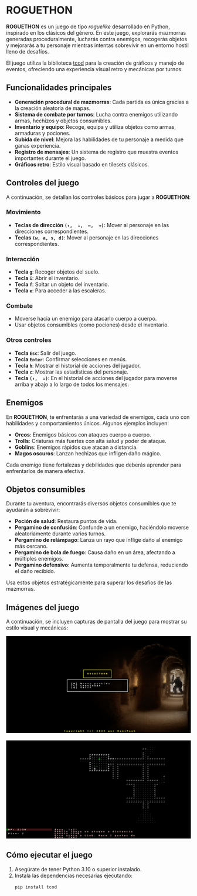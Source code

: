 # ROGUETHON

**ROGUETHON** es un juego de tipo *roguelike* desarrollado en Python, inspirado en los clásicos del género. En este juego, explorarás mazmorras generadas proceduralmente, lucharás contra enemigos, recogerás objetos y mejorarás a tu personaje mientras intentas sobrevivir en un entorno hostil lleno de desafíos.

El juego utiliza la biblioteca [tcod](https://python-tcod.readthedocs.io/) para la creación de gráficos y manejo de eventos, ofreciendo una experiencia visual retro y mecánicas por turnos.

## Funcionalidades principales

- **Generación procedural de mazmorras**: Cada partida es única gracias a la creación aleatoria de mapas.
- **Sistema de combate por turnos**: Lucha contra enemigos utilizando armas, hechizos y objetos consumibles.
- **Inventario y equipo**: Recoge, equipa y utiliza objetos como armas, armaduras y pociones.
- **Subida de nivel**: Mejora las habilidades de tu personaje a medida que ganas experiencia.
- **Registro de mensajes**: Un sistema de registro que muestra eventos importantes durante el juego.
- **Gráficos retro**: Estilo visual basado en tilesets clásicos.

## Controles del juego

A continuación, se detallan los controles básicos para jugar a **ROGUETHON**:

### Movimiento
- **Teclas de dirección `(↑,  ↓,  ←,  →)`**: Mover al personaje en las direcciones correspondientes.
- **Teclas `(w, a, s, d)`**: Mover al personaje en las direcciones correspondientes.

### Interacción
- **Tecla `g`**: Recoger objetos del suelo.
- **Tecla `i`**: Abrir el inventario.
- **Tecla `f`**: Soltar un objeto del inventario.
- **Tecla `e`**: Para acceder a las escaleras.

### Combate
- Moverse hacia un enemigo para atacarlo cuerpo a cuerpo.
- Usar objetos consumibles (como pociones) desde el inventario.

### Otros controles
- **Tecla `Esc`**: Salir del juego.
- **Tecla `Enter`**: Confirmar selecciones en menús.
- **Tecla `h`**: Mostrar el historial de acciones del jugador.
- **Tecla `c`**: Mostrar las estadísticas del personaje.
- **Tecla `(↑,  ↓)`**: En el historial de acciones del jugador para moverse arriba y abajo a lo largo de todos los mensajes.

## Enemigos

En **ROGUETHON**, te enfrentarás a una variedad de enemigos, cada uno con habilidades y comportamientos únicos. Algunos ejemplos incluyen:

- **Orcos**: Enemigos básicos con ataques cuerpo a cuerpo.
- **Trolls**: Criaturas más fuertes con alta salud y poder de ataque.
- **Goblins**: Enemigos rápidos que atacan a distancia.
- **Magos oscuros**: Lanzan hechizos que infligen daño mágico.

Cada enemigo tiene fortalezas y debilidades que deberás aprender para enfrentarlos de manera efectiva.

## Objetos consumibles

Durante tu aventura, encontrarás diversos objetos consumibles que te ayudarán a sobrevivir:

- **Poción de salud**: Restaura puntos de vida.
- **Pergamino de confusión**: Confunde a un enemigo, haciéndolo moverse aleatoriamente durante varios turnos.
- **Pergamino de relámpago**: Lanza un rayo que inflige daño al enemigo más cercano.
- **Pergamino de bola de fuego**: Causa daño en un área, afectando a múltiples enemigos.
- **Pergamino defensivo**: Aumenta temporalmente tu defensa, reduciendo el daño recibido.

Usa estos objetos estratégicamente para superar los desafíos de las mazmorras.

## Imágenes del juego

A continuación, se incluyen capturas de pantalla del juego para mostrar su estilo visual y mecánicas:

![Captura de pantalla 1](https://github.com/DaniPooh777/ROGUETHON/blob/main/Imagen%20juego%202.png?raw=true)
<br/><br/>
![Captura de pantalla 2](https://github.com/DaniPooh777/ROGUETHON/blob/main/Imagen%20juego.png?raw=true)

## Cómo ejecutar el juego

1. Asegúrate de tener Python 3.10 o superior instalado.
2. Instala las dependencias necesarias ejecutando:
   ```bash
   pip install tcod
   ```
